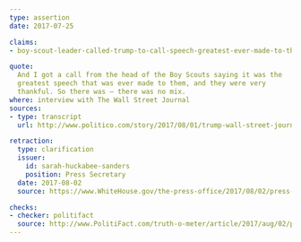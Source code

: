 ```yaml
---
type: assertion
date: 2017-07-25

claims:
- boy-scout-leader-called-trump-to-call-speech-greatest-ever-made-to-them

quote:
  And I got a call from the head of the Boy Scouts saying it was the
  greatest speech that was ever made to them, and they were very
  thankful. So there was — there was no mix.
where: interview with The Wall Street Journal
sources:
- type: transcript
  url: http://www.politico.com/story/2017/08/01/trump-wall-street-journal-interview-full-transcript-241214

retraction:
  type: clarification
  issuer:
    id: sarah-huckabee-sanders
    position: Press Secretary
  date: 2017-08-02
  source: https://www.WhiteHouse.gov/the-press-office/2017/08/02/press-briefing-press-secretary-sarah-sanders-and-senior-policy-advisor

checks:
- checker: politifact
  source: http://www.PolitiFact.com/truth-o-meter/article/2017/aug/02/president-and-boy-scouts-was-there-really-phone-ca/
---
```

